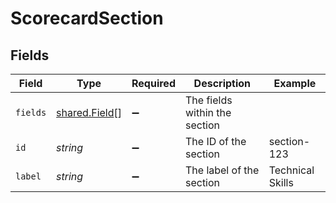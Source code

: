 # ScorecardSection


## Fields

| Field                                                 | Type                                                  | Required                                              | Description                                           | Example                                               |
| ----------------------------------------------------- | ----------------------------------------------------- | ----------------------------------------------------- | ----------------------------------------------------- | ----------------------------------------------------- |
| `fields`                                              | [shared.Field](../../../sdk/models/shared/field.md)[] | :heavy_minus_sign:                                    | The fields within the section                         |                                                       |
| `id`                                                  | *string*                                              | :heavy_minus_sign:                                    | The ID of the section                                 | section-123                                           |
| `label`                                               | *string*                                              | :heavy_minus_sign:                                    | The label of the section                              | Technical Skills                                      |